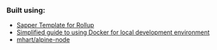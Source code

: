 ### Built using:
* [Sapper Template for Rollup](https://github.com/sveltejs/sapper-template/tree/rollup)
* [Simplified guide to using Docker for local development environment](https://blog.atulr.com/docker-local-environment/)
* [mhart/alpine-node](https://github.com/mhart/alpine-node)
